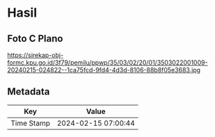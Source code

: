 # Hasil

## Foto C Plano

https://sirekap-obj-formc.kpu.go.id/3f79/pemilu/ppwp/35/03/02/20/01/3503022001009-20240215-024822--1ca75fcd-9fd4-4d3d-8106-88b8f05e3683.jpg


## Metadata

| Key        | Value               |
| ---------- | ------------------- |
| Time Stamp | 2024-02-15 07:00:44 |



